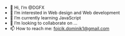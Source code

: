 - 👋 Hi, I’m @DGFX
- 👀 I’m interested in Web design and Web development
- 🌱 I’m currently learning JavaScript
- 💞️ I’m looking to collaborate on ...
- 📫 How to reach me: fojcik.dominik1@gmail.com

<!---
DGFX/DGFX is a ✨ special ✨ repository because its `README.md` (this file) appears on your GitHub profile.
You can click the Preview link to take a look at your changes.
--->
